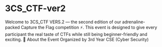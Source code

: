 # 3CS_CTF-ver2
Welcome to 3CS_CTF VERS.2 — the second edition of our adrenaline-packed Capture the Flag competition ⚡. This event is designed to give every participant the real taste of CTFs while still being beginner-friendly and exciting.  📜 About the Event  Organized by 3rd Year CSE (Cyber Security)
